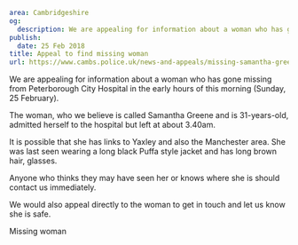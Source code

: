 ```yaml
area: Cambridgeshire
og:
  description: We are appealing for information about a woman who has gone missing from Peterborough City Hospital in the early hours of this morning (Sunday, 25 February).
publish:
  date: 25 Feb 2018
title: Appeal to find missing woman
url: https://www.cambs.police.uk/news-and-appeals/missing-samantha-greene
```

We are appealing for information about a woman who has gone missing from Peterborough City Hospital in the early hours of this morning (Sunday, 25 February).

The woman, who we believe is called Samantha Greene and is 31-years-old, admitted herself to the hospital but left at about 3.40am.

It is possible that she has links to Yaxley and also the Manchester area. She was last seen wearing a long black Puffa style jacket and has long brown hair, glasses.

Anyone who thinks they may have seen her or knows where she is should contact us immediately.

We would also appeal directly to the woman to get in touch and let us know she is safe.

Missing woman
